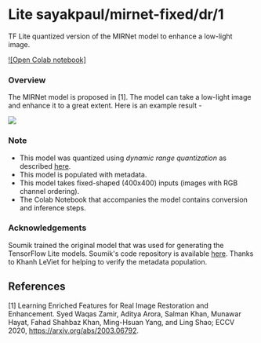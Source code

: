 # Lite sayakpaul/mirnet-fixed/dr/1
TF Lite quantized version of the MIRNet model to enhance a low-light image.

<!-- parent-model: sayakpaul/mirnet-fixed/1 -->
<!-- asset-path: https://github.com/sayakpaul/MIRNet-TFLite/releases/download/v0.3.0/mirnet_dr.tar.gz -->

[![Open Colab notebook]](https://colab.research.google.com/github/sayakpaul/MIRNet-TFLite/blob/main/MIRNet_TFLite_Fixed_Shape.ipynb)

### Overview
The MIRNet model is proposed in [1]. The model can take a low-light image and enhance it to a great extent. Here is an example result -

![](https://i.ibb.co/n61wCD2/download.png)

### Note
- This model was quantized using _dynamic range quantization_ as described [here](https://www.tensorflow.org/lite/performance/post_training_quant).
- This model is populated with metadata.
- This model takes fixed-shaped (400x400) inputs (images with RGB channel ordering).
- The Colab Notebook that accompanies the model contains conversion and inference steps.

### Acknowledgements
Soumik trained the original model that was used for generating the TensorFlow Lite models. Soumik's code repository is available [here](https://github.com/soumik12345/MIRNet). Thanks to Khanh LeViet for helping to verify the metadata population.

References
--------------
[1] Learning Enriched Features for Real Image Restoration and Enhancement. Syed Waqas Zamir, Aditya Arora, Salman Khan, Munawar Hayat, Fahad Shahbaz Khan, Ming-Hsuan Yang, and Ling Shao; ECCV 2020, https://arxiv.org/abs/2003.06792.
